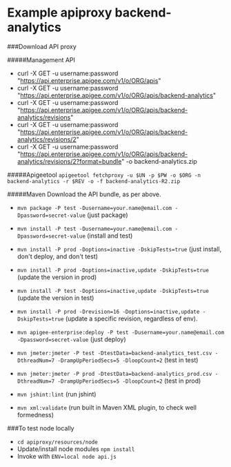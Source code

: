 # Example apiproxy backend-analytics

###Download API proxy

#####Management API 
* curl -X GET -u username:password "https://api.enterprise.apigee.com/v1/o/ORG/apis"
* curl -X GET -u username:password "https://api.enterprise.apigee.com/v1/o/ORG/apis/backend-analytics"
* curl -X GET -u username:password "https://api.enterprise.apigee.com/v1/o/ORG/apis/backend-analytics/revisions"
* curl -X GET -u username:password "https://api.enterprise.apigee.com/v1/o/ORG/apis/backend-analytics/revisions/2"
* curl -X GET -u username:password "https://api.enterprise.apigee.com/v1/o/ORG/apis/backend-analytics/revisions/2?format=bundle" -o backend-analytics.zip

#####Apigeetool
```apigeetool fetchproxy -u $UN -p $PW -o $ORG -n backend-analytics -r $REV -o -f backend-analytics-R2.zip```

#####Maven
Download the API bundle, as per above.

* ```mvn package -P test -Dusername=your.name@email.com -Dpassword=secret-value``` (just package)
* ```mvn install -P test -Dusername=your.name@email.com -Dpassword=secret-value``` (install and test)
* ```mvn install -P prod -Doptions=inactive -DskipTests=true``` (just install, don't deploy, and don't test)
* ```mvn install -P prod -Doptions=inactive,update -DskipTests=true``` (update the version in prod)
* ```mvn install -P test -Doptions=inactive,update -DskipTests=true``` (update the version in test)
* ```mvn install -P prod -Drevision=16 -Doptions=inactive,update -DskipTests=true``` (update a specific revision, regardless of env).

* ```mvn apigee-enterprise:deploy -P test -Dusername=your.name@email.com -Dpassword=secret-value``` (just deploy)

* ```mvn jmeter:jmeter -P test -DtestData=backend-analytics_test.csv -DthreadNum=7 -DrampUpPeriodSecs=5 -DloopCount=2``` (test in test)
* ```mvn jmeter:jmeter -P prod -DtestData=backend-analytics_prod.csv -DthreadNum=7 -DrampUpPeriodSecs=5 -DloopCount=2``` (test in prod)

* ```mvn jshint:lint``` (run jshint)
* ```mvn xml:validate``` (run built in Maven XML plugin, to check well formedness)

###To test node locally
* ```cd apiproxy/resources/node```
* Update/install node modules ```npm install```
* Invoke with ```ENV=local node api.js```
